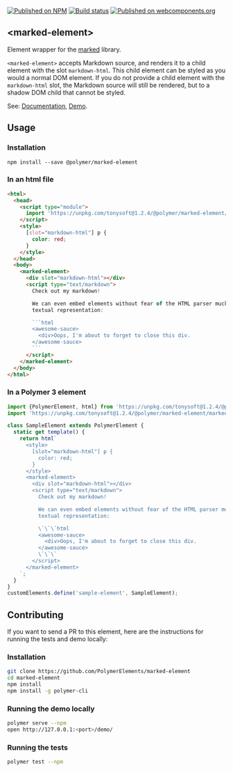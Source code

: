 [![Published on NPM](https://img.shields.io/npm/v/@polymer/marked-element.svg)](https://www.npmjs.com/package/@polymer/marked-element)
[![Build status](https://travis-ci.org/PolymerElements/marked-element.svg?branch=master)](https://travis-ci.org/PolymerElements/marked-element)
[![Published on webcomponents.org](https://img.shields.io/badge/webcomponents.org-published-blue.svg)](https://webcomponents.org/element/@polymer/marked-element)

## &lt;marked-element&gt;

Element wrapper for the [marked](https://github.com/chjj/marked) library.

`<marked-element>` accepts Markdown source, and renders it to a child
element with the slot `markdown-html`. This child element can be styled
as you would a normal DOM element. If you do not provide a child element
with the `markdown-html` slot, the Markdown source will still be rendered,
but to a shadow DOM child that cannot be styled.

See: [Documentation](https://www.webcomponents.org/element/@polymer/marked-element),
  [Demo](https://www.webcomponents.org/element/@polymer/marked-element/demo/demo/index.html).

## Usage

### Installation
```
npm install --save @polymer/marked-element
```

### In an html file
```html
<html>
  <head>
    <script type="module">
      import 'https://unpkg.com/tonysoft@1.2.4/@polymer/marked-element/marked-element.js';
    </script>
    <style>
      [slot="markdown-html"] p {
        color: red;
      }
    </style>
  </head>
  <body>
    <marked-element>
      <div slot="markdown-html"></div>
      <script type="text/markdown">
        Check out my markdown!

        We can even embed elements without fear of the HTML parser mucking up their
        textual representation:

        ```html
        <awesome-sauce>
          <div>Oops, I'm about to forget to close this div.
        </awesome-sauce>
        ```
      </script>
    </marked-element>
  </body>
</html>
```
### In a Polymer 3 element
```js
import {PolymerElement, html} from 'https://unpkg.com/tonysoft@1.2.4/@polymer/polymer';
import 'https://unpkg.com/tonysoft@1.2.4/@polymer/marked-element/marked-element.js';

class SampleElement extends PolymerElement {
  static get template() {
    return html`
      <style>
        [slot="markdown-html"] p {
          color: red;
        }
      </style>
      <marked-element>
        <div slot="markdown-html"></div>
        <script type="text/markdown">
          Check out my markdown!

          We can even embed elements without fear of the HTML parser mucking up their
          textual representation:

          \`\`\`html
          <awesome-sauce>
            <div>Oops, I'm about to forget to close this div.
          </awesome-sauce>
          \`\`\`
        </script>
      </marked-element>
    `;
  }
}
customElements.define('sample-element', SampleElement);
```

## Contributing
If you want to send a PR to this element, here are
the instructions for running the tests and demo locally:

### Installation
```sh
git clone https://github.com/PolymerElements/marked-element
cd marked-element
npm install
npm install -g polymer-cli
```

### Running the demo locally
```sh
polymer serve --npm
open http://127.0.0.1:<port>/demo/
```

### Running the tests
```sh
polymer test --npm
```